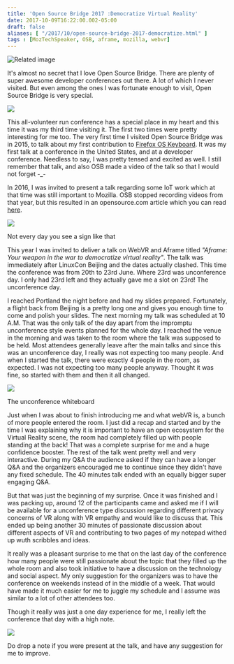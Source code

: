```yaml
---
title: 'Open Source Bridge 2017 :Democratize Virtual Reality'
date: 2017-10-09T16:22:00.002-05:00
draft: false
aliases: [ "/2017/10/open-source-bridge-2017-democratize.html" ]
tags : [MozTechSpeaker, OSB, aframe, mozilla, webvr]
---
```


![Related image](http://stumptownsyndicate.org/wp-content/blogs.dir/1/2017/03/opensourcebridgephoto.png)

  

It's almost no secret that I love Open Source Bridge. There are plenty of super awesome developer conferences out there. A lot of which I never visited. But even among the ones I was fortunate enough to visit, Open Source Bridge is very special.

[![](https://3.bp.blogspot.com/-a6AocIzP-HA/Wdsp9rYvIII/AAAAAAABcYQ/dryqhqgPbsoyULnWsKHvAXrlCdnp8QRHACK4BGAYYCw/s640/20170623_100334.jpg)](http://3.bp.blogspot.com/-a6AocIzP-HA/Wdsp9rYvIII/AAAAAAABcYQ/dryqhqgPbsoyULnWsKHvAXrlCdnp8QRHACK4BGAYYCw/s1600/20170623_100334.jpg)

  

This all-volunteer run conference has a special place in my heart and this time it was my third time visiting it. The first two times were pretty interesting for me too. The very first time I visited Open Source Bridge was in 2015, to talk about my first contribution to [Firefox OS Keyboard](http://blog.rabimba.com/2017/02/firefoxos-keyboard-and-prediction-story.html). It was my first talk at a conference in the United States, and at a developer conference. Needless to say, I was pretty tensed and excited as well. I still remember that talk, and also OSB made a video of the talk so that I would not forget -\_-

  

In 2016, I was invited to present a talk regarding some IoT work which at that time was still important to Mozilla. OSB stopped recording videos from that year, but this resulted in an opensource.com article which you can read [here](https://opensource.com/life/16/6/open-source-bridge-interview-rabimba-karanjai).

  

[![](https://4.bp.blogspot.com/-6n_yc19_BeQ/Wds695rTesI/AAAAAAABcYo/B7SdMPMut2UeIRW1a7NebZ_5WLlTeunoACK4BGAYYCw/s400/20170623_132818.jpg)](http://4.bp.blogspot.com/-6n_yc19_BeQ/Wds695rTesI/AAAAAAABcYo/B7SdMPMut2UeIRW1a7NebZ_5WLlTeunoACK4BGAYYCw/s1600/20170623_132818.jpg)

Not every day you see a sign like that

This year I was invited to deliver a talk on WebVR and Aframe titled _"Aframe: Your weapon in the war to democratize virtual reality"_. The talk was immediately after LinuxCon Beijing and the dates actually clashed. This time the conference was from 20th to 23rd June. Where 23rd was unconference day. I only had 23rd left and they actually gave me a slot on 23rd! The unconference day.

  

I reached Portland the night before and had my slides prepared. Fortunately, a flight back from Beijing is a pretty long one and gives you enough time to come and polish your slides. The next morning my talk was scheduled at 10 A.M. That was the only talk of the day apart from the impromptu unconference style events planned for the whole day. I reached the venue in the morning and was taken to the room where the talk was supposed to be held. Most attendees generally leave after the main talks and since this was an unconference day, I really was not expecting too many people. And when I started the talk, there were exactly 4 people in the room, as expected. I was not expecting too many people anyway. Thought it was fine, so started with them and then it all changed.  
  

[![](https://1.bp.blogspot.com/-bA04gtTBC8c/WdvmDrw1uLI/AAAAAAABcjA/Mlv7LDtlAkMw8qgWGosAIe4u0b_i5ppoQCK4BGAYYCw/s400/20170623_121119.jpg)](http://1.bp.blogspot.com/-bA04gtTBC8c/WdvmDrw1uLI/AAAAAAABcjA/Mlv7LDtlAkMw8qgWGosAIe4u0b_i5ppoQCK4BGAYYCw/s1600/20170623_121119.jpg)

The unconference whiteboard

Just when I was about to finish introducing me and what webVR is, a bunch of more people entered the room. I just did a recap and started and by the time I was explaining why it is important to have an open ecosystem for the Virtual Reality scene, the room had completely filled up with people standing at the back! That was a complete surprise for me and a huge confidence booster. The rest of the talk went pretty well and very interactive. During my Q&A the audience asked if they can have a longer Q&A and the organizers encouraged me to continue since they didn't have any fixed schedule. The 40 minutes talk ended with an equally bigger super engaging Q&A.  
  
But that was just the beginning of my surprise. Once it was finished and I was packing up, around 12 of the participants came and asked me if I will be available for a unconference type discussion regarding different privacy concerns of VR along with VR empathy and would like to discuss that. This ended up being another 30 minutes of passionate discussion about different aspects of VR and contributing to two pages of my notepad withed up wuth scribbles and ideas.  
  
It really was a pleasant surprise to me that on the last day of the conference how many people were still passionate about the topic that they filled up the whole room and also took initiative to have a discussion on the technology and social aspect. My only suggestion for the organizers was to have the conference on weekends instead of in the middle of a week. That would have made it much easier for me to juggle my schedule and I assume was similar to a lot of other attendees too.  
  
Though it really was just a one day experience for me, I really left the conference that day with a high note.  
  

[![](https://4.bp.blogspot.com/-CEah_WTWme0/WdvnZvaEreI/AAAAAAABcjM/AFXAIlykq_kBBOSyLPx4E7gTxg4jyN_jACK4BGAYYCw/s400/20170623_123552.jpg)](http://4.bp.blogspot.com/-CEah_WTWme0/WdvnZvaEreI/AAAAAAABcjM/AFXAIlykq_kBBOSyLPx4E7gTxg4jyN_jACK4BGAYYCw/s1600/20170623_123552.jpg)

  
Do drop a note if you were present at the talk, and have any suggestion for me to improve.